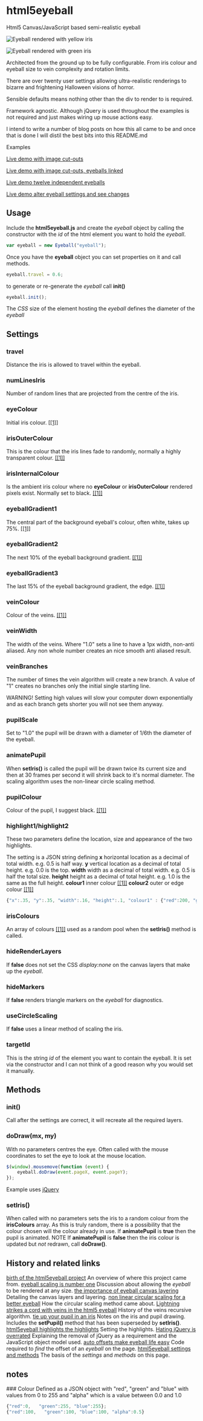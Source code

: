html5eyeball
============

Html5 Canvas/JavaScript based semi-realistic eyeball

![Eyeball rendered with yellow iris](/screenshots/eyeball_yellow.jpg?raw=true "Eyeball example, yellow iris")

![Eyeball rendered with green iris](/screenshots/eyeball_green.jpg?raw=true "Eyeball example, green iris")

Architected from the ground up to be fully configurable. From iris colour and eyeball size to vein complexity and rotation limits.

There are over twenty user settings allowing ultra-realistic renderings to bizarre and frightening Halloween visions of horror.

Sensible defaults means nothing other than the div to render to is required.

Framework agnostic. Although jQuery is used throughout the examples is not required and just makes wiring up mouse actions easy.

I intend to write a number of blog posts on how this all came to be and once that is done I will distil the best bits into this README.md

Examples

[Live demo with image cut-outs](http://robgithub.github.io/html5eyeball/examples/cutout.html)

[Live demo with image cut-outs, eyeballs linked](http://robgithub.github.io/html5eyeball/examples/cutout_linked.html)

[Live demo twelve independent eyeballs](http://robgithub.github.io/html5eyeball/examples/twelve_eyeballs.html)

[Live demo alter eyeball settings and see changes](http://robgithub.github.io/html5eyeball/examples/select_your_eyeball.html)

## Usage

Include the **html5eyeball.js** and create the *eyeball* object by calling the constructor with the *id* of the html element you want to hold the *eyeball*.

```javascript
var eyeball = new Eyeball("eyeball"); 
```

Once you have the **eyeball** object you can set properties on it and call methods.

```javascript
eyeball.travel = 0.6; 
```

to generate or re-generate the *eyeball* call **init()**

```javascript
eyeball.init(); 
```

The *CSS* size of the element hosting the *eyeball* defines the diameter of the *eyeball*

## Settings

### travel
Distance the iris is allowed to travel within the eyeball. 

### numLinesIris
Number of random lines that are projected from the centre of the iris. 

### eyeColour
Initial iris colour. [[[1]]](#colourJson "Colour JSON Definition")

### irisOuterColour
This is the colour that the iris lines fade to randomly, normally a highly transparent colour. [[[1]]](#colourJson "Colour JSON Definition")

### irisInternalColour
Is the ambient iris colour where no **eyeColour** or **irisOuterColour** rendered pixels exist. Normally set to black. [[[1]]](#colourJson "Colour JSON Definition")

### eyeballGradient1
The central part of the background eyeball's colour, often white, takes up 75%. [[[1]]](#colourJson "Colour JSON Definition")

### eyeballGradient2
The next 10% of the eyeball background gradient. [[[1]]](#colourJson "Colour JSON Definition")

### eyeballGradient3
The last 15% of the eyeball background gradient, the edge. [[[1]]](#colourJson "Colour JSON Definition")

### veinColour
Colour of the veins. [[[1]]](#colourJson "Colour JSON Definition")

### veinWidth
The width of the veins. Where "1.0" sets a line to have a 1px width, non-anti aliased. Any non whole number creates an nice smooth anti aliased result. 

### veinBranches
The number of times the vein algorithm will create a new branch. A value of "1" creates no branches only the initial single starting line.

WARNING! Setting high values will slow your computer down exponentially and as each branch gets shorter you will not see them anyway. 

### pupilScale
Set to "1.0" the pupil will be drawn with a diameter of 1/6th the diameter of the eyeball. 

### animatePupil
When **setIris()** is called the pupil will be drawn twice its current size and then at 30 frames per second it will shrink back to it's normal diameter. The scaling algorithm uses the non-linear circle scaling method. 

### pupilColour
Colour of the pupil, I suggest black. [[[1]]](#colourJson "Colour JSON Definition")

### highlight1/highlight2
These two parameters define the location, size and appearance of the two highlights.

The setting is a JSON string defining
**x** horizontal location as a decimal of total width. e.g. 0.5 is half way.
**y** vertical location as a decimal of total height. e.g. 0.0 is the top.
**width** width as a decimal of total width. e.g. 0.5 is half the total size.
**height** height as a decimal of total height. e.g. 1.0 is the same as the full height.
**colour1** inner colour [[[1]]](#colourJson "Colour JSON Definition")
**colour2** outer or edge colour [[[1]]](#colourJson "Colour JSON Definition")

```javascript
{"x":.35, "y":.35, "width":.16, "height":.1, "colour1" : {"red":200, "green":200, "blue":200, "alpha" : 0.4}, "colour2" : {"red":0, "green":0, "blue":0, "alpha" : 0.0}};
```

### irisColours
An array of colours [[[1]]](#colourJson "Colour JSON Definition") used as a random pool when the **setIris()** method is called. 

### hideRenderLayers 
If **false** does not set the CSS *display:none* on the canvas layers that make up the *eyeball*.

### hideMarkers 
If **false** renders triangle markers on the *eyeball* for diagnostics.

### useCircleScaling 
If **false** uses a linear method of scaling the iris.

### targetId
This is the string *id* of the element you want to contain the eyeball. It is set via the constructor and I can not think of a good reason why you would set it manually. 

## Methods

### init()
Call after the settings are correct, it will recreate all the required layers. 

### doDraw(mx, my)
With no parameters centres the eye. Often called with the mouse coordinates to set the eye to look at the mouse location. 

```javascript
$(window).mousemove(function (event) {
    eyeball.doDraw(event.pageX, event.pageY);
}); 
```
Example uses [jQuery](http://jquery.com)

### setIris()
When called with no parameters sets the iris to a random colour from the **irisColours** array. As this is truly random, there is a possibility that the colour chosen will the colour already in use.
If **animatePupil** is **true** then the pupil is animated.
NOTE If **animatePupil** is **false** then the iris colour is updated but *not* redrawn, call **doDraw()**.

## History and related links

[birth of the html5eyeball project](http://www.jumpstation.co.uk/flog/May2014.html#p220520142234) An overview of where this project came from.
[eyeball scaling is number one](http://www.jumpstation.co.uk/flog/May2014.html#p230520142146) Discussion about allowing the *eyeball* to be rendered at any size.
[the importance of eyeball canvas layering](http://www.jumpstation.co.uk/flog/May2014.html#p240520142112) Detailing the canvas layers and layering.
[non linear circular scaling for a better eyeball](http://www.jumpstation.co.uk/flog/May2014.html#p250520141135) How the circular scaling method came about.
[Lightning strikes a cord with veins in the html5 eyeball](http://www.jumpstation.co.uk/flog/May2014.html#p250520142238) History of the veins recursive algorithm.
[tie up your pupil in an iris](http://www.jumpstation.co.uk/flog/May2014.html#p280520142221) Notes on the iris and pupil drawing. Includes the **setPupil()** method that has been superseded by **setIris()**.
[html5eyeball highlights the highlights](http://www.jumpstation.co.uk/flog/May2014.html#p280520142248) Setting the highlights.
[Hating jQuery is overrated](http://www.jumpstation.co.uk/flog/May2014.html#p290520142028) Explaining the removal of jQuery as a requirement and the JavaScript object model used.
[auto offsets make eyeball life easy](http://www.jumpstation.co.uk/flog/Jun2014.html#p010620141159) Code required to *find* the offset of an *eyeball* on the page.
[html5eyeball settings and methods](http://www.jumpstation.co.uk/flog/Jun2014.html#p010620142040) The basis of the *settings* and *methods* on this page.

## notes
<a id="colourJson">
### Colour
Defined as a JSON object with "red", "green" and "blue" with values from 0 to 255 and "alpha" which is a value between 0.0 and 1.0 

```javascript
{"red":0,   "green":255, "blue":255};
{"red":100,   "green":100, "blue":100, "alpha":0.5}
```

